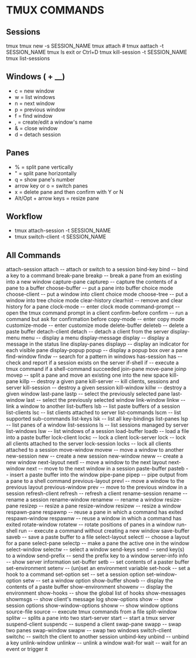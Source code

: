 # TMUX COMMANDS

## Sessions
tmux
tmux new -s SESSION_NAME
tmux attach #
tmux aattach -t SESSION_NAME
tmux ls 
exit or Ctrl+D
tmux kill-session -t SESSION_NAME
tmux list-sessions

## Windows (<prefix> + __)
- c = new window
- w = list windows
- n = next window
- p = previous window
- f = find window
- , = create/edit a window's name
- & = close window
- d = detach session

## Panes
- % = split pane vertically
- " = split pane horizontally
- q = show pane's number
- arrow key or o = switch panes
- x = delete pane and then confirm with Y or N
- Alt/Opt + arrow keys = resize pane

## Workflow
- tmux attach-session -t SESSION_NAME
- tmux switch-client -t SESSION_NAME

## All Commands
attach-session       attach                   -- attach or switch to a session
bind-key             bind                     -- bind a key to a command
break-pane           breakp                   -- break a pane from an existing into a new window
capture-pane         capturep                 -- capture the contents of a pane to a buffer
choose-buffer                                 -- put a pane into buffer choice mode
choose-client                                 -- put a window into client choice mode
choose-tree                                   -- put a window into tree choice mode
clear-history        clearhist                -- remove and clear history for a pane
clock-mode                                    -- enter clock mode
command-prompt                                -- open the tmux command prompt in a client
confirm-before       confirm                  -- run a command but ask for confirmation before
copy-mode                                     -- enter copy mode
customize-mode                                -- enter customize mode
delete-buffer        deleteb                  -- delete a paste buffer
detach-client        detach                   -- detach a client from the server
display-menu         menu                     -- display a menu
display-message      display                  -- display a message in the status line
display-panes        displayp                 -- display an indicator for each visible pane
display-popup        popup                    -- display a popup box over a pane
find-window          findw                    -- search for a pattern in windows
has-session          has                      -- check and report if a session exists on the server
if-shell             if                       -- execute a tmux command if a shell-command succeeded
join-pane            move-pane  joinp  movep  -- split a pane and move an existing one into the new space
kill-pane            killp                    -- destroy a given pane
kill-server                                   -- kill clients, sessions and server
kill-session                                  -- destroy a given session
kill-window          killw                    -- destroy a given window
last-pane            lastp                    -- select the previously selected pane
last-window          last                     -- select the previously selected window
link-window          linkw                    -- link a window to another
list-buffers         lsb                      -- list paste buffers of a session
list-clients         lsc                      -- list clients attached to server
list-commands        lscm                     -- list supported sub-commands
list-keys            lsk                      -- list all key-bindings
list-panes           lsp                      -- list panes of a window
list-sessions        ls                       -- list sessions managed by server
list-windows         lsw                      -- list windows of a session
load-buffer          loadb                    -- load a file into a paste buffer
lock-client          lockc                    -- lock a client
lock-server          lock                     -- lock all clients attached to the server
lock-session         locks                    -- lock all clients attached to a session
move-window          movew                    -- move a window to another
new-session          new                      -- create a new session
new-window           neww                     -- create a new window
next-layout          nextl                    -- move a window to the next layout
next-window          next                     -- move to the next window in a session
paste-buffer         pasteb                   -- insert a paste buffer into the window
pipe-pane            pipep                    -- pipe output from a pane to a shell command
previous-layout      prevl                    -- move a window to the previous layout
previous-window      prev                     -- move to the previous window in a session
refresh-client       refresh                  -- refresh a client
rename-session       rename                   -- rename a session
rename-window        renamew                  -- rename a window
resize-pane          resizep                  -- resize a pane
resize-window        resizew                  -- resize a window
respawn-pane         respawnp                 -- reuse a pane in which a command has exited
respawn-window       respawnw                 -- reuse a window in which a command has exited
rotate-window        rotatew                  -- rotate positions of panes in a window
run-shell            run                      -- execute a command without creating a new window
save-buffer          saveb                    -- save a paste buffer to a file
select-layout        selectl                  -- choose a layout for a pane
select-pane          selectp                  -- make a pane the active one in the window
select-window        selectw                  -- select a window
send-keys            send                     -- send key(s) to a window
send-prefix                                   -- send the prefix key to a window
server-info          info                     -- show server information
set-buffer           setb                     -- set contents of a paster buffer
set-environment      setenv                   -- (un)set an environment variable
set-hook                                      -- set a hook to a command
set-option           set                      -- set a session option
set-window-option    setw                     -- set a window option
show-buffer          showb                    -- display the contents of a paste buffer
show-environment     showenv                  -- display the environment
show-hooks                                    -- show the global list of hooks
show-messages        showmsgs                 -- show client's message log
show-options         show                     -- show session options
show-window-options  showw                    -- show window options
source-file          source                   -- execute tmux commands from a file
split-window         splitw                   -- splits a pane into two
start-server         start                    -- start a tmux server
suspend-client       suspendc                 -- suspend a client
swap-pane            swapp                    -- swap two panes
swap-window          swapw                    -- swap two windows
switch-client        switchc                  -- switch the client to another session
unbind-key           unbind                   -- unbind a key
unlink-window        unlinkw                  -- unlink a window
wait-for             wait                     -- wait for an event or trigger it

